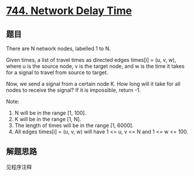 # [744. Network Delay Time](https://leetcode.com/problems/network-delay-time/)

## 题目

There are N network nodes, labelled 1 to N.

Given times, a list of travel times as directed edges times[i] = (u, v, w), where u is the source node, v is the target node, and w is the time it takes for a signal to travel from source to target.

Now, we send a signal from a certain node K. How long will it take for all nodes to receive the signal? If it is impossible, return -1.

Note:

1. N will be in the range [1, 100].
1. K will be in the range [1, N].
1. The length of times will be in the range [1, 6000].
1. All edges times[i] = (u, v, w) will have 1 <= u, v <= N and 1 <= w <= 100.

## 解题思路

见程序注释

